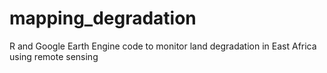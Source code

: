 # mapping_degradation
R and Google Earth Engine code to monitor land degradation in East Africa using remote sensing
